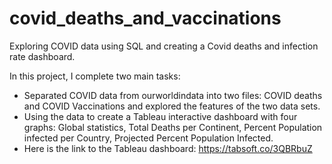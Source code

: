 # covid_deaths_and_vaccinations

Exploring COVID data using SQL and creating a Covid deaths and infection rate dashboard.

In this project, I complete two main tasks:

- Separated COVID data from ourworldindata into two files: COVID deaths and COVID Vaccinations and explored the features of the two data sets.
- Using the data to create a Tableau interactive dashboard with four graphs: Global statistics, Total Deaths per Continent, Percent Population infected per Country, Projected Percent Population Infected.
- Here is the link to the Tableau dashboard: https://tabsoft.co/3QBRbuZ
     
